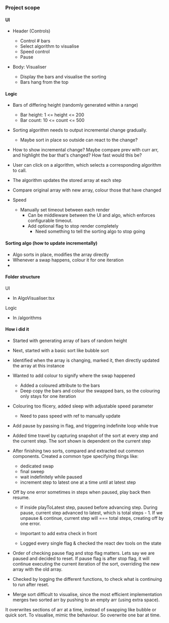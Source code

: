 ### Project scope

#### UI

- Header (Controls)

  - Control # bars
  - Select algorithm to visualise
  - Speed control
  - Pause

- Body: Visualiser
  - Display the bars and visualise the sorting
  - Bars hang from the top

#### Logic

- Bars of differing height (randomly generated within a range)
  - Bar height: 1 <= height <= 200
  - Bar count: 10 <= count <= 500
- Sorting algorithm needs to output incremental change gradually.
  - Maybe sort in place so outside can react to the change?
- How to show incremental change? Maybe compare prev with curr arr, and
  highlight the bar that's changed? How fast would this be?

- User can click on a algorithm, which selects a corresponding algorithm to call.
- The algorithm updates the stored array at each step
- Compare original array with new array, colour those that have changed

- Speed
  - Manually set timeout between each render
    - Can be middleware between the UI and algo, which enforces configurable
      timeout.
    - Add optional flag to stop render completely
      - Need something to tell the sorting algo to stop going

#### Sorting algo (how to update incrementally)

- Algo sorts in place, modifies the array directly
- Whenever a swap happens, colour it for one iteration
-

#### Folder structure

UI

- In AlgoVisualiser.tsx

Logic

- In /algorithms

#### How i did it

- Started with generating array of bars of random height

- Next, started with a basic sort like bubble sort

- Identified when the array is changing, marked it, then directly
  updated the array at this instance

- Wanted to add colour to signify where the swap happened

  - Added a coloured attribute to the bars
  - Deep copy the bars and colour the swapped bars, so the colouring
    only stays for one iteration

- Colouring too flicery, added sleep with adjustable speed parameter

  - Need to pass speed with ref to manually update

- Add pause by passing in flag, and triggering indefinite loop while true

- Added time travel by capturing snapshot of the sort at every step and
  the current step. The sort shown is dependent on the current step

- After finishing two sorts, compared and extracted out common components.
  Created a common type specifying things like:

  - dedicated swap
  - final sweep
  - wait indefinitely while paused
  - increment step to latest one at a time until
    at latest step

- Off by one error sometimes in steps when paused, play back then resume.

  - If inside playToLatest step, paused before advancing step. During pause,
    current step advanced to latest, which is total steps - 1.
    If we unpause & continue, current step will === total steps, creating off
    by one error.
  - Important to add extra check in front

  - Logged every single flag & checked the react dev tools on the state

- Order of checking pause flag and stop flag matters. Lets say we are
  paused and decided to reset. If pause flag is after stop flag, it will continue
  executing the current iteration of the sort, overriding the new array with
  the old array.

- Checked by logging the different functions, to check what is continuing to
  run after reset.

- Merge sort difficult to visualise, since the most efficient implementation merges
  two sorted arr by pushing to an empty arr (using extra space).

It overwrites sections of arr at a time, instead of swapping like bubble or quick sort.
To visualise, mimic the behaviour. So overwrite one bar at time.
